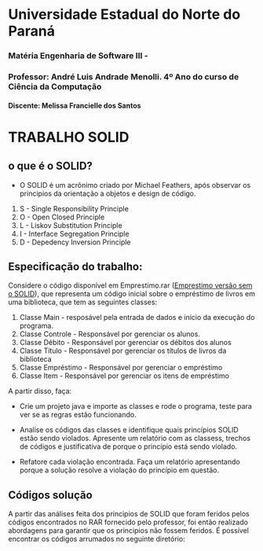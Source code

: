 # Universidade Estadual do Norte do Paraná 
### Matéria Engenharia de Software III - 
### Professor: André Luis Andrade Menolli. 4º Ano do curso de Ciência da Computação 

#### Discente: Melissa Francielle dos Santos 

# TRABALHO SOLID 
## o que é o SOLID?
- O SOLID é um acrônimo criado por Michael Feathers, após observar os principios da orientação a objetos e design de código. 
1. S - Single Responsibility Principle
2. O - Open Closed Principle
3. L - Liskov Substitution Principle
4. I - Interface Segregation Principle
5. D - Depedency Inversion Principle


## Especificação do trabalho: 

Considere o código disponível em Emprestimo.rar ([Emprestimo versão sem o SOLID](https://github.com/Melissa-Francielle/SOLID_ESIII/tree/main/Emprestimo/src)), que representa um código inicial sobre o empréstimo de livros em uma biblioteca, que tem as seguintes classes:

1. Classe Main - resposável pela entrada de dados e início da execução do programa.
2. Classe Controle - Responsável por gerenciar os alunos.
3. Classe Débito - Responsável por gerenciar os débitos dos alunos
4. Classe Título - Responsável por gerenciar os títulos de livros da biblioteca
5. Classe Empréstimo - Responsável por gerenciar o empréstimo
6. Classe Item - Responsável por gerenciar os itens de empréstimo 

A partir disso, faça:
* Crie um projeto java e importe as classes e rode o programa, teste para ver se as regras estão funcionando.

* Analise os códigos das classes e identifique quais princípios SOLID estão sendo violados. Apresente um relatório com as classess, trechos de códigos e justificativa de porque o princípio está sendo violado.

* Refatore cada violação encontrada. Faça um relatório apresentando porque a solução resolve a violação do princípio em questão.

## Códigos solução
A partir das análises feita dos principios de SOLID que foram feridos pelos códigos encontrados no RAR fornecido pelo professor, foi então realizado abordagens para garantir que os principios não fossem feridos. É possível encontrar os códigos arrumados no seguinte diretório: 
